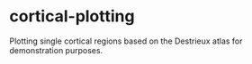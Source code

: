 # cortical-plotting

Plotting single cortical regions based on the Destrieux atlas for demonstration purposes.
